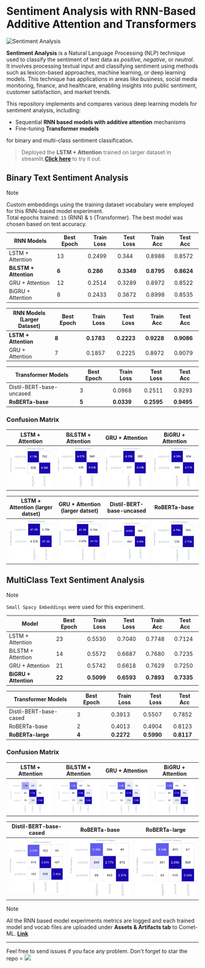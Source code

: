 # Sentiment Analysis with RNN-Based Additive Attention and Transformers

<img src="https://imerit.net/wp-content/uploads/2021/07/what-is-sentiment-analysis.jpg" alt="Sentiment Analysis">

**Sentiment Analysis** is a Natural Language Processing (NLP) technique used to classify the sentiment of text data as _positive_, _negative_, or _neutral_. It involves processing textual input and classifying sentiment using methods such as lexicon-based approaches, machine learning, or deep learning models. This technique has applications in areas like business, social media monitoring, finance, and healthcare, enabling insights into public sentiment, customer satisfaction, and market trends.

This repository implements and compares various deep learning models for sentiment analysis, including:
- Sequential __RNN based models with additive attention__ mechanisms
- Fine-tuning __Transformer models__ 

for binary and multi-class sentiment classification.

> Deployed the **LSTM + Attention** trained on larger dataset in streamlit.[**Click here**](https://sentimentsense.streamlit.app/) to try it out.

## Binary Text Sentiment Analysis

> [!NOTE] 
> Custom embeddings using the training dataset vocabulary were employed for this RNN-based model experiment.  
> Total epochs trained: `15` (RNN) & `5` (Transformer). The best model was chosen based on test accuracy.  

|  RNN Models     | Best Epoch | Train Loss | Test Loss | Train Acc | Test Acc |
|------------------|------------|------------|-----------|-----------|----------|
| LSTM + Attention | 13         | 0.2499     | 0.344    | 0.8986    | 0.8572  |   
| **BiLSTM + Attention** | **6**        | **0.286**     | **0.3349**    | **0.8795**    | **0.8624**   |
| GRU + Attention  | 12        | 0.2514     | 0.3289    | 0.8972    | 0.8522   |
| BiGRU + Attention  | 8         | 0.2433     | 0.3672    | 0.8998    | 0.8535   |

|  RNN Models </br>(Larger Dataset)  | Best Epoch | Train Loss | Test Loss | Train Acc | Test Acc |
|------------------|------------|------------|-----------|-----------|----------|
| **LSTM + Attention** | **8**        | **0.1783**     | **0.2223**     | **0.9228**   | **0.9086**  |
| GRU + Attention  | 7        | 0.1857     | 0.2225    | 0.8972    | 0.9079   |



|  Transformer Models | Best Epoch | Train Loss | Test Loss |Test Acc |
|------------------|------------|------------|-----------|-----------|
| Distil-BERT-base-uncased | 3         | 0.0968    | 0.2511   | 0.9293  |   
| **RoBERTa-base** | **5**         |  **0.0339**	  |**0.2595**  | **0.9495**  |   
		

### Confusion Matrix

| LSTM + Attention | BiLSTM + Attention | GRU + Attention |BiGRU + Attention |
|------------------|------------|------------|-----------|
| ![conf_mat1](assets/binary_lstm+attention.png) | ![conf_mat2](assets/binary_bilstm+attention.png) | ![conf_mat3](assets/binary_gru+attention.png)  |![conf_mat4](assets/binary_bigru+attention.png) |

| LSTM + Attention (larger datset) | GRU + Attention (larger datset)| Distil-BERT-base-uncased | RoBERTa-base |
|------------------|------------|------------------|------------|
| ![conf_mat5](assets/binary_lstm+attention_larger_dataset.png) | ![conf_mat6](assets/binary_gru+attention_larger_dataset.png) | ![conf_mat7](assets/binary_distil_bert_base.png)|![conf_mat8](assets/binary_roberta_base.png)|


## MultiClass Text Sentiment Analysis

> [!NOTE]
> `Small Spacy Embeddings` were used for this experiment. 

| Model            | Best Epoch | Train Loss | Test Loss | Train Acc | Test Acc |
|------------------|------------|------------|-----------|-----------|----------|
| LSTM + Attention | 23         | 0.5530     | 0.7040    | 0.7748    | 0.7124   |
| BiLSTM + Attention | 14       | 0.5572     | 0.6687    | 0.7680    | 0.7235   |
| GRU + Attention  | 21         | 0.5742     | 0.6618    | 0.7629    | 0.7250   |
| **BiGRU + Attention** | **22**        | **0.5099**     | **0.6593**    | **0.7893**    | **0.7335**   |

|  Transformer Models | Best Epoch | Train Loss | Test Loss |Test Acc |
|------------------|------------|------------|-----------|-----------|
| Distil-BERT-base-cased | 3 | 0.3913 | 0.5507	| 0.7852 | 
| RoBERTa-base | 2       |  0.4013	  | 0.4904  | 0.8123  |  
| **RoBERTa-large** | **4**         |  **0.2272**	  |**0.5990**  | **0.8117**  |  
			
### Confusion Matrix

| LSTM + Attention | BiLSTM + Attention | GRU + Attention |BiGRU + Attention |
|------------------|------------|------------|-----------|
| ![conf_mat9](assets/lstm+attention.png) | ![conf_mat10](assets/bilstm+attention.png) | ![conf_mat11](assets/gru+attention.png)  |![conf_mat12](assets/bigru+attention.png) |

| Distil-BERT-base-cased | RoBERTa-base |RoBERTa-large |
|------------------|------------|------------|
| ![conf_mat13](assets/distil_bert_base_cased.png) | ![conf_mat14](assets/roberta_base.png) | ![conf_mat15](assets/roberta_large.png) |

> [!NOTE]
> All the RNN based model experiments metrics are logged and each trained model and vocab files are uploaded under __Assets & Artifacts tab__ to Comet-ML.
> [__Link__](https://www.comet.com/luluw8071/tweet-sentiment-analysis/view/new/panels)

---
Feel free to send issues if you face any problem. Don't forget to star the repo :star: <img src="https://user-images.githubusercontent.com/74038190/213844263-a8897a51-32f4-4b3b-b5c2-e1528b89f6f3.png" width="25px" />

